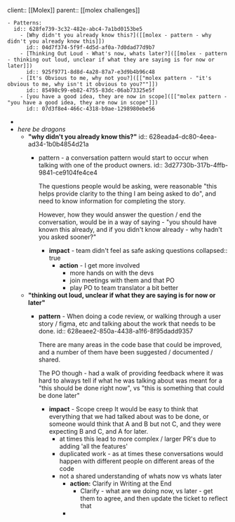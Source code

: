 client:: [[Molex]] 
parent:: [[molex challenges]]

	- Patterns:
	  id:: 628fe739-3c32-482e-abc4-7a1bd0153be5
		- [Why didn't you already know this?]([[molex - pattern - why didn't you already know this]])
		  id:: 04d7f374-5f9f-4d5d-af0a-7d0dad77d9b7
		- [Thinking Out Loud - What's now, whats later?]([[molex - pattern - thinking out loud, unclear if what they are saying is for now or later]])
		  id:: 925f9771-8d8d-4a28-87a7-e3d9b4b96c48
		- [It's Obvious to me, why not you?]([["molex pattern - "it's obvious to me, why isn't it obvious to you?""]])
		  id:: 85498c99-eb82-4755-83dc-06ab73325e5f
		- [you have a good idea, they are now in scope]([["molex pattern - "you have a good idea, they are now in scope"]])
		  id:: 07d3f8e4-466c-4318-b9ae-1298980ebe56
-
- _here be dragons_
	- **"why didn't you already know this?"**
	  id:: 628eada4-dc80-4eea-ad34-1b0b4854d21a
		- pattern - a conversation pattern would start to occur when talking with one of the product owners.
		  id:: 3d27730b-317b-4ffb-9841-ce9104fe4ce4
		  
		  The questions people would be asking, were reasonable "this helps provide clarity to the thing I am being asked to do", and need to know information for completing the story.
		  
		  However, how they would answer the question / end the conversation, would be in a way of saying - "you should have known this already, and if you didn't know already - why hadn't you asked sooner?"
			- **impact** - team didn't feel as safe asking questions
			  collapsed:: true
				- **action** - I get more involved
					- more hands on with the devs
					- join meetings with them and that PO
					- play PO to team translator a bit better
	- **"thinking out loud, unclear if what they are saying is for now or later"**
		- **pattern** - When doing a code review, or walking through a user story / figma, etc and talking about the work that needs to be done.
		  id:: 628eaee2-850a-4438-a1f6-8f95dadd9357
		  
		  There are many areas in the code base that could be improved, and a number of them have been suggested / documented / shared.
		  
		  The PO though - had a walk of providing feedback where it was hard to always tell if what he was talking about was meant for a "this should be done right now", vs "this is something that could be done later"
			- **impact** - Scope creep
			  It would be easy to think that everything that we had talked about was to be done,
			  or someone would think that A and B but not C, and they were expecting B and C, and A for later.
				- at times this lead to more complex / larger PR's due to adding 'all the features'
				- duplicated work - as at times these conversations would happen with different people on different areas of the code
				- not a shared understanding of whats now vs whats later
					- **action:** Clarify in Writing at the End
						- Clarify - what are we doing now, vs later - get them to agree, and then update the ticket to reflect that
					-